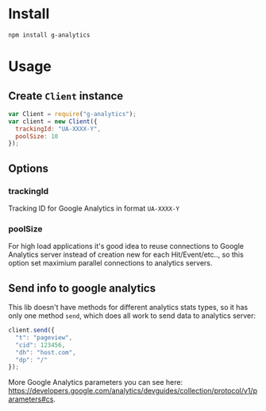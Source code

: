 # Install

`npm install g-analytics`

# Usage

## Create `Client` instance

```js
var Client = require("g-analytics");
var client = new Client({
  trackingId: "UA-XXXX-Y",
  poolSize: 10
});
```

## Options

### trackingId

Tracking ID for Google Analytics in format `UA-XXXX-Y`

### poolSize

For high load applications it's good idea to reuse connections to Google Analytics server instead of creation new for each Hit/Event/etc.., so this option set maximium parallel connections to analytics servers.

## Send info to google analytics

This lib doesn't have methods for different analytics stats types, so it has only one method `send`, which does all work to send data to analytics server:

```js
client.send({
  "t": "pageview",
  "cid": 123456,
  "dh": "host.com",
  "dp": "/"
});
```

More Google Analytics parameters you can see here: https://developers.google.com/analytics/devguides/collection/protocol/v1/parameters#cs.